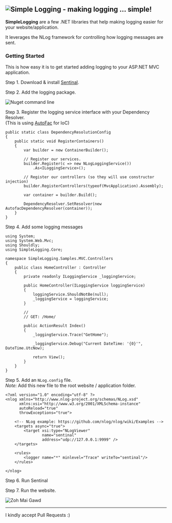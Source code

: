 ![Simple Logging - making logging ... simple!](http://i.imgur.com/b1eSycK.png)
----
**SimpleLogging** are a few .NET libraries that help making logging easier for your website/application.

It leverages the NLog framework for controlling how logging messages are sent.

### Getting Started

This is how easy it is to get started adding logging to your ASP.NET MVC application.

Step 1. Download & install [Sentinal](http://sentinel.codeplex.com/).

Step 2. Add the logging package.

![Nuget command line](http://i.imgur.com/NcM2Lie.png)

Step 3. Register the logging service interface with your Dependency Resolver.    
(This is using [AutoFac](http://autofac.org/) for IoC)    
```
public static class DependencyResolutionConfig
{
    public static void RegisterContainers()
    {
        var builder = new ContainerBuilder();

        // Register our services.
        builder.Register(c => new NLogLoggingService())
            .As<ILoggingService>();

        // Register our controllers (so they will use constructor injection)
        builder.RegisterControllers(typeof(MvcApplication).Assembly);

        var container = builder.Build();

        DependencyResolver.SetResolver(new AutofacDependencyResolver(container));
    }
}
```
Step 4. Add some logging messages

```
using System;
using System.Web.Mvc;
using Shouldly;
using SimpleLogging.Core;

namespace SimpleLogging.Samples.MVC.Controllers
{
    public class HomeController : Controller
    {
        private readonly ILoggingService _loggingService;

        public HomeController(ILoggingService loggingService)
        {
            loggingService.ShouldNotBe(null);
            _loggingService = loggingService;
        }

        //
        // GET: /Home/

        public ActionResult Index()
        {
            _loggingService.Trace("GetHome");

            _loggingService.Debug("Current DateTime: '{0}'", DateTime.UtcNow);

            return View();
        }
    }
}
```

Step 5. Add an `NLog.config` file.    
*Note:* Add this new file to the root website / application folder.

```
<?xml version="1.0" encoding="utf-8" ?>
<nlog xmlns="http://www.nlog-project.org/schemas/NLog.xsd"
      xmlns:xsi="http://www.w3.org/2001/XMLSchema-instance"
      autoReload="true"
      throwExceptions="true">

    <!-- NLog example: https://github.com/nlog/nlog/wiki/Examples -->
    <targets async="true">
        <target xsi:type="NLogViewer"
                name="sentinal" 
                address="udp://127.0.0.1:9999" />
    </targets>

    <rules>
        <logger name="*" minlevel="Trace" writeTo="sentinal"/>
    </rules>
    
</nlog>
```

Step 6. Run Sentinal

Step 7. Run the website.

![Zoh Mai Gawd](http://i.imgur.com/LNT9ys5.png)

----
I kindly accept Pull Requests :)
